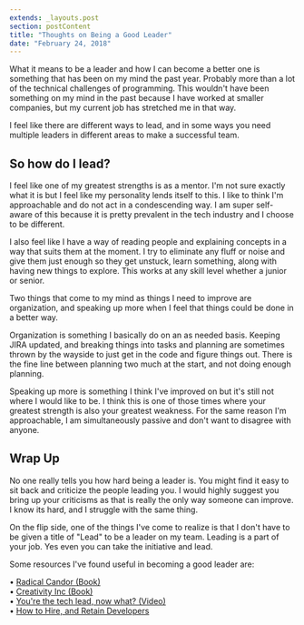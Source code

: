 ```yaml
---
extends: _layouts.post
section: postContent
title: "Thoughts on Being a Good Leader"
date: "February 24, 2018"
---
```


What it means to be a leader and how I can become a better one is something that has been on my mind the past year. Probably more than a lot of the technical challenges of programming. This wouldn't have been something on my mind in the past because I have worked at smaller companies, but my current job has stretched me in that way.

I feel like there are different ways to lead, and in some ways you need multiple leaders in different areas to make a successful team.

## So how do I lead?
I feel like one of my greatest strengths is as a mentor. I'm not sure exactly what it is but I feel like my personality lends itself to this. I like to think I'm approachable and do not act in a condescending way. I am super self-aware of this because it is pretty prevalent in the tech industry and I choose to be different.

I also feel like I have a way of reading people and explaining concepts in a way that suits them at the moment. I try to eliminate any fluff or noise and give them just enough so they get unstuck, learn something, along with having new things to explore. This works at any skill level whether a junior or senior.

Two things that come to my mind as things I need to improve are organization, and speaking up more when I feel that things could be done in a better way.

Organization is something I basically do on an as needed basis. Keeping JIRA updated, and breaking things into tasks and planning are sometimes thrown by the wayside to just get in the code and figure things out. There is the fine line between planning two much at the start, and not doing enough planning.

Speaking up more is something I think I've improved on but it's still not where I would like to be. I think this is one of those times where your greatest strength is also your greatest weakness. For the same reason I'm approachable, I am simultaneously passive and don't want to disagree with anyone.

## Wrap Up

No one really tells you how hard being a leader is. You might find it easy to sit back and criticize the people leading you. I would highly suggest you bring up your criticisms as that is really the only way someone can improve. I know its hard, and I struggle with the same thing.

On the flip side, one of the things I've come to realize is that I don't have to be given a title of "Lead" to be a leader on my team. Leading is a part of your job. Yes even you can take the initiative and lead.

Some resources I've found useful in becoming a good leader are:

&bull; <a href="https://www.radicalcandor.com/">Radical Candor (Book)</a><br/>
&bull; <a href="http://www.creativityincbook.com/">Creativity Inc (Book)</a><br/>
&bull; <a href="https://www.youtube.com/watch?v=FcyD85z3JSI&feature=youtu.be">You're the tech lead, now what? (Video)</a><br/>
&bull; <a href="https://blog.fogcreek.com/how-to-find-hire-and-retain-developers-interview-with-cal-evans/">How to Hire, and Retain Developers</a>
